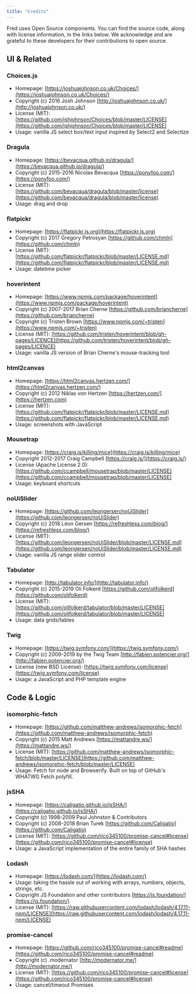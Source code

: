 ```yaml
---
title: "Credits"
---
```


Fred uses Open Source components. You can find the source code, along with license information, in the links below. We acknowledge and are grateful to these developers for their contributions to open source.

## UI & Related

### Choices.js

-   Homepage: [https://joshuajohnson.co.uk/Choices/](https://joshuajohnson.co.uk/Choices/)
-   Copyright (c) 2016 Josh Johnson [http://joshuajohnson.co.uk/](http://joshuajohnson.co.uk/)
-   License (MIT): [https://github.com/jshjohnson/Choices/blob/master/LICENSE](https://github.com/jshjohnson/Choices/blob/master/LICENSE)
-   Usage: vanilla JS select box/text input inspired by Select2 and Selectize

### Dragula

-   Homepage: [https://bevacqua.github.io/dragula/](https://bevacqua.github.io/dragula/)
-   Copyright (c) 2015-2016 Nicolas Bevacqua [https://ponyfoo.com/](https://ponyfoo.com/)
-   License (MIT): [https://github.com/bevacqua/dragula/blob/master/license](https://github.com/bevacqua/dragula/blob/master/license)
-   Usage: drag and drop

### flatpickr

-   Homepage: [https://flatpickr.js.org](https://flatpickr.js.org)
-   Copyright (c) 2017 Gregory Petrosyan [https://github.com/chmln](https://github.com/chmln)
-   License (MIT): [https://github.com/flatpickr/flatpickr/blob/master/LICENSE.md](https://github.com/flatpickr/flatpickr/blob/master/LICENSE.md)
-   Usage: datetime picker

### hoverintent

-   Homepage: [https://www.npmjs.com/package/hoverintent](https://www.npmjs.com/package/hoverintent)
-   Copyright (c) 2007-2017 Brian Cherne [https://github.com/briancherne](https://github.com/briancherne)
-   Copyright (c) Tristen Brown [https://www.npmjs.com/~tristen](https://www.npmjs.com/~tristen)
-   License (MIT): [https://github.com/tristen/hoverintent/blob/gh-pages/LICENCE](https://github.com/tristen/hoverintent/blob/gh-pages/LICENCE)
-   Usage: vanilla JS version of Brian Cherne's mouse-tracking tool

### html2canvas

-   Homepage: [https://html2canvas.hertzen.com/](https://html2canvas.hertzen.com/)
-   Copyright (c) 2012 Niklas von Hertzen [https://hertzen.com/](https://hertzen.com)
-   License (MIT): [https://github.com/flatpickr/flatpickr/blob/master/LICENSE.md](https://github.com/flatpickr/flatpickr/blob/master/LICENSE.md)
-   Usage: screenshots with JavaScript

### Mousetrap

-   Homepage: [https://craig.is/killing/mice](https://craig.is/killing/mice)
-   Copyright 2012-2017 Craig Campbell [https://craig.is/](https://craig.is/)
-   License (Apache License 2.0): [https://github.com/ccampbell/mousetrap/blob/master/LICENSE](https://github.com/ccampbell/mousetrap/blob/master/LICENSE)
-   Usage: keyboard shortcuts

### noUiSlider

-   Homepage: [https://github.com/leongersen/noUiSlider](https://github.com/leongersen/noUiSlider)
-   Copyright (c) 2018 Léon Gersen [https://refreshless.com/blog/](https://refreshless.com/blog/)
-   License (MIT): [https://github.com/leongersen/noUiSlider/blob/master/LICENSE.md](https://github.com/leongersen/noUiSlider/blob/master/LICENSE.md)
-   Usage: vanilla JS range slider control

### Tabulator

-   Homepage: [http://tabulator.info/](http://tabulator.info/)
-   Copyright (c) 2015-2019 Oli Folkerd [https://github.com/olifolkerd](https://github.com/olifolkerd)
-   License (MIT): [https://github.com/olifolkerd/tabulator/blob/master/LICENSE](https://github.com/olifolkerd/tabulator/blob/master/LICENSE)
-   Usage: data grids/tables

### Twig

-   Homepage: [https://twig.symfony.com/](https://twig.symfony.com/)
-   Copyright (c) 2009-2019 by the Twig Team [http://fabien.potencier.org/](http://fabien.potencier.org/)
-   License (new BSD License): [https://twig.symfony.com/license](https://twig.symfony.com/license)
-   Usage: a JavaScript and PHP template engine

## Code & Logic

### isomorphic-fetch

-   Homepage: [https://github.com/matthew-andrews/isomorphic-fetch](https://github.com/matthew-andrews/isomorphic-fetch)
-   Copyright (c) 2015 Matt Andrews [https://mattandre.ws/](https://mattandre.ws/)
-   License (MIT): [https://github.com/matthew-andrews/isomorphic-fetch/blob/master/LICENSE](https://github.com/matthew-andrews/isomorphic-fetch/blob/master/LICENSE)
-   Usage: Fetch for node and Browserify. Built on top of GitHub's WHATWG Fetch polyfill.

### jsSHA

-   Homepage: [https://caligatio.github.io/jsSHA/](https://caligatio.github.io/jsSHA/)
-   Copyright (c) 1998-2009 Paul Johnston & Contributors
-   Copyright (c) 2008-2018 Brian Turek [https://github.com/Caligatio](https://github.com/Caligatio)
-   License (MIT): [https://github.com/rico345100/promise-cancel#license](https://github.com/rico345100/promise-cancel#license)
-   Usage: a JavaScript implementation of the entire family of SHA hashes

### Lodash

-   Homepage: [https://lodash.com/](https://lodash.com/)
-   Usage: taking the hassle out of working with arrays, numbers, objects, strings, etc.
-   Copyright JS Foundation and other contributors [https://js.foundation/](https://js.foundation/)
-   License (MIT): [https://raw.githubusercontent.com/lodash/lodash/4.17.11-npm/LICENSE](https://raw.githubusercontent.com/lodash/lodash/4.17.11-npm/LICENSE)

### promise-cancel

-   Homepage: [https://github.com/rico345100/promise-cancel#readme](https://github.com/rico345100/promise-cancel#readme)
-   Copyright (c) .modernator [http://modernator.me/](http://modernator.me/)
-   License (MIT): [https://github.com/rico345100/promise-cancel#license](https://github.com/rico345100/promise-cancel#license)
-   Usage: cancel/timeout Promises

